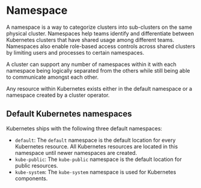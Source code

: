 # Namespace

A namespace is a way to categorize clusters into sub-clusters on the same physical cluster. Namespaces help teams identify and differentiate between Kubernetes clusters that have shared usage among different teams. Namespaces also enable role-based access controls across shared clusters by limiting users and processes to certain namespaces. 

A cluster can support any number of namespaces within it with each namespace being logically separated from the others while still being able to communicate amongst each other. 

Any resource within Kubernetes exists either in the default namespace or a namespace created by a cluster operator. 

## Default Kubernetes namespaces

Kubernetes ships with the following three default namespaces:

- `default`: The `default` namespace is the default location for every Kubernetes resource. All Kubernetes resources are located in this namespace until newer namespaces are created. 
- `kube-public`: The `kube-public` namespace is the default location for public resources. 
- `kube-system`: The `kube-system` namespace is used for Kubernetes components. 
